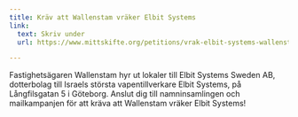 ```yaml
---
title: Kräv att Wallenstam vräker Elbit Systems
link:
  text: Skriv under
  url: https://www.mittskifte.org/petitions/vrak-elbit-systems-wallenstam-1

---
```


Fastighetsägaren Wallenstam hyr ut lokaler till Elbit Systems Sweden AB, dotterbolag till Israels största vapentillverkare Elbit Systems, på Långfilsgatan 5 i Göteborg. Anslut dig till namninsamlingen och mailkampanjen för att kräva att Wallenstam vräker Elbit Systems!
